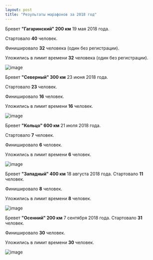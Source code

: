 ```yaml
---
layout: post
title: "Результаты марафонов за 2018 год"
---
```


Бревет **"Гагаринский" 200 км** 19 мая 2018 года.

Стартовало **40** человек.

Финишировало **32** человека (один без регистрации).

Уложились в лимит времени **32** человека (один без регистрации).

![image](http://brevet18.ru/images/itog.png)

Бревет **"Северный" 300 км** 23 июня 2018 года.

Стартовало **23** человек.

Финишировало **16** человек.

Уложились в лимит времени **16** человек.

![image](http://brevet18.ru/images/itog3.png)

Бревет **"Кольцо" 600 км** 21 июля 2018 года.

Стартовало **7** человек.

Финишировало **6** человек.

Уложились в лимит времени **6** человек.

![image](http://brevet18.ru/images/itog2.png)

Бревет **"Западный" 400 км** 18 августа 2018 года.
Стартовало **11** человек.

Финишировало **8** человек.

Уложились в лимит времени **8** человек.

![image](http://brevet18.ru/images/itog4.png)

Бревет **"Осенний" 200 км** 7 сентября 2018 года.
Стартовало **31** человек.

Финишировало **30** человек.

Уложились в лимит времени **30** человек.

![image](http://brevet18.ru/images/itog5.jpg)

